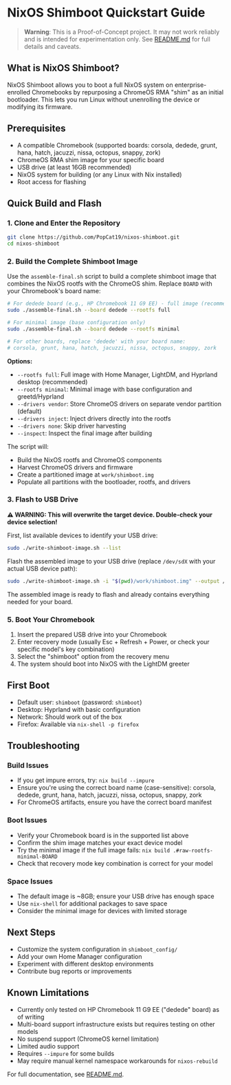 # NixOS Shimboot Quickstart Guide

> **Warning**: This is a Proof-of-Concept project. It may not work reliably and is intended for experimentation only. See [README.md](README.md) for full details and caveats.

## What is NixOS Shimboot?

NixOS Shimboot allows you to boot a full NixOS system on enterprise-enrolled Chromebooks by repurposing a ChromeOS RMA "shim" as an initial bootloader. This lets you run Linux without unenrolling the device or modifying its firmware.

## Prerequisites

- A compatible Chromebook (supported boards: corsola, dedede, grunt, hana, hatch, jacuzzi, nissa, octopus, snappy, zork)
- ChromeOS RMA shim image for your specific board
- USB drive (at least 16GB recommended)
- NixOS system for building (or any Linux with Nix installed)
- Root access for flashing

## Quick Build and Flash

### 1. Clone and Enter the Repository

```bash
git clone https://github.com/PopCat19/nixos-shimboot.git
cd nixos-shimboot
```

### 2. Build the Complete Shimboot Image

Use the `assemble-final.sh` script to build a complete shimboot image that combines the NixOS rootfs with the ChromeOS shim. Replace `BOARD` with your Chromebook's board name:

```bash
# For dedede board (e.g., HP Chromebook 11 G9 EE) - full image (recommended)
sudo ./assemble-final.sh --board dedede --rootfs full

# For minimal image (base configuration only)
sudo ./assemble-final.sh --board dedede --rootfs minimal

# For other boards, replace 'dedede' with your board name:
# corsola, grunt, hana, hatch, jacuzzi, nissa, octopus, snappy, zork
```

**Options:**
- `--rootfs full`: Full image with Home Manager, LightDM, and Hyprland desktop (recommended)
- `--rootfs minimal`: Minimal image with base configuration and greetd/Hyprland
- `--drivers vendor`: Store ChromeOS drivers on separate vendor partition (default)
- `--drivers inject`: Inject drivers directly into the rootfs
- `--drivers none`: Skip driver harvesting
- `--inspect`: Inspect the final image after building

The script will:
- Build the NixOS rootfs and ChromeOS components
- Harvest ChromeOS drivers and firmware
- Create a partitioned image at `work/shimboot.img`
- Populate all partitions with the bootloader, rootfs, and drivers

### 3. Flash to USB Drive

**⚠️ WARNING: This will overwrite the target device. Double-check your device selection!**

First, list available devices to identify your USB drive:

```bash
sudo ./write-shimboot-image.sh --list
```

Flash the assembled image to your USB drive (replace `/dev/sdX` with your actual USB device path):

```bash
sudo ./write-shimboot-image.sh -i "$(pwd)/work/shimboot.img" --output /dev/sdX
```

The assembled image is ready to flash and already contains everything needed for your board.

### 5. Boot Your Chromebook

1. Insert the prepared USB drive into your Chromebook
2. Enter recovery mode (usually Esc + Refresh + Power, or check your specific model's key combination)
3. Select the "shimboot" option from the recovery menu
4. The system should boot into NixOS with the LightDM greeter

## First Boot

- Default user: `shimboot` (password: `shimboot`)
- Desktop: Hyprland with basic configuration
- Network: Should work out of the box
- Firefox: Available via `nix-shell -p firefox`

## Troubleshooting

### Build Issues
- If you get impure errors, try: `nix build --impure`
- Ensure you're using the correct board name (case-sensitive): corsola, dedede, grunt, hana, hatch, jacuzzi, nissa, octopus, snappy, zork
- For ChromeOS artifacts, ensure you have the correct board manifest

### Boot Issues
- Verify your Chromebook board is in the supported list above
- Confirm the shim image matches your exact device model
- Try the minimal image if the full image fails: `nix build .#raw-rootfs-minimal-BOARD`
- Check that recovery mode key combination is correct for your model

### Space Issues
- The default image is ~8GB; ensure your USB drive has enough space
- Use `nix-shell` for additional packages to save space
- Consider the minimal image for devices with limited storage

## Next Steps

- Customize the system configuration in `shimboot_config/`
- Add your own Home Manager configuration
- Experiment with different desktop environments
- Contribute bug reports or improvements

## Known Limitations

- Currently only tested on HP Chromebook 11 G9 EE ("dedede" board) as of writing
- Multi-board support infrastructure exists but requires testing on other models
- No suspend support (ChromeOS kernel limitation)
- Limited audio support
- Requires `--impure` for some builds
- May require manual kernel namespace workarounds for `nixos-rebuild`

For full documentation, see [README.md](README.md).